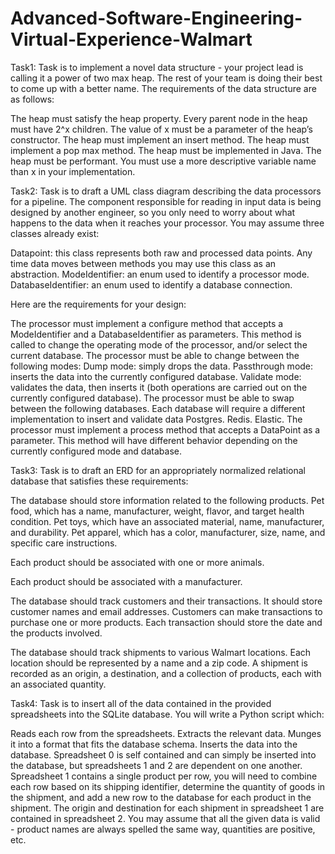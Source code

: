 # Advanced-Software-Engineering-Virtual-Experience-Walmart
Task1:
Task is to implement a novel data structure - your project lead is calling it a power of two max heap. The rest of your team is doing their best to come up with a better name. The requirements of the data structure are as follows:

The heap must satisfy the heap property.
Every parent node in the heap must have 2^x children.
The value of x must be a parameter of the heap’s constructor.
The heap must implement an insert method.
The heap must implement a pop max method.
The heap must be implemented in Java.
The heap must be performant.
You must use a more descriptive variable name than x in your implementation.

Task2:
Task is to draft a UML class diagram describing the data processors for a pipeline. The component responsible for reading in input data is being designed by another engineer, so you only need to worry about what happens to the data when it reaches your processor. You may assume three classes already exist:

Datapoint: this class represents both raw and processed data points. Any time data moves between methods you may use this class as an abstraction.
ModeIdentifier: an enum used to identify a processor mode.
DatabaseIdentifier: an enum used to identify a database connection.

Here are the requirements for your design:

The processor must implement a configure method that accepts a ModeIdentifier and a DatabaseIdentifier as parameters.
This method is called to change the operating mode of the processor, and/or select the current database.
The processor must be able to change between the following modes:
Dump mode: simply drops the data.
Passthrough mode: inserts the data into the currently configured database.
Validate mode: validates the data, then inserts it (both operations are carried out on the currently configured database).
The processor must be able to swap between the following databases. Each database will require a different implementation to insert and validate data
Postgres.
Redis.
Elastic.
The processor must implement a process method that accepts a DataPoint as a parameter.
This method will have different behavior depending on the currently configured mode and database.

Task3:
Task is to draft an ERD for an appropriately normalized relational database that satisfies these requirements:

The database should store information related to the following products.
Pet food, which has a name, manufacturer, weight, flavor, and target health condition.
Pet toys, which have an associated material, name, manufacturer, and durability.
Pet apparel, which has a color, manufacturer, size, name, and specific care instructions.
 
Each product should be associated with one or more animals.
 
Each product should be associated with a manufacturer.
 
The database should track customers and their transactions.
It should store customer names and email addresses.
Customers can make transactions to purchase one or more products.
Each transaction should store the date and the products involved.
 
The database should track shipments to various Walmart locations.
Each location should be represented by a name and a zip code.
A shipment is recorded as an origin, a destination, and a collection of products, each with an associated quantity.

Task4:
Task is to insert all of the data contained in the provided spreadsheets into the SQLite database. You will write a Python script which:

Reads each row from the spreadsheets.
Extracts the relevant data.
Munges it into a format that fits the database schema.
Inserts the data into the database.
Spreadsheet 0 is self contained and can simply be inserted into the database, but spreadsheets 1 and 2 are dependent on one another. Spreadsheet 1 contains a single product per row, you will need to combine each row based on its shipping identifier, determine the quantity of goods in the shipment, and add a new row to the database for each product in the shipment. The origin and destination for each shipment in spreadsheet 1 are contained in spreadsheet 2. You may assume that all the given data is valid - product names are always spelled the same way, quantities are positive, etc. 
 

